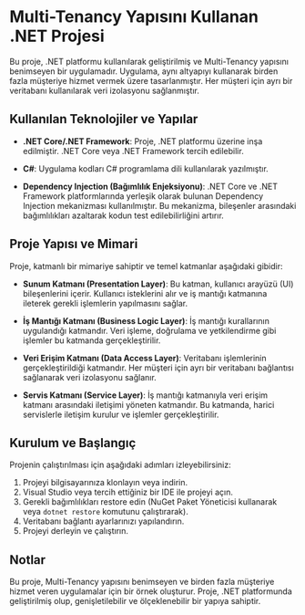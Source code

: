 # Multi-Tenancy Yapısını Kullanan .NET Projesi

Bu proje, .NET platformu kullanılarak geliştirilmiş ve Multi-Tenancy yapısını benimseyen bir uygulamadır. Uygulama, aynı altyapıyı kullanarak birden fazla müşteriye hizmet vermek üzere tasarlanmıştır. Her müşteri için ayrı bir veritabanı kullanılarak veri izolasyonu sağlanmıştır.

## Kullanılan Teknolojiler ve Yapılar

- **.NET Core/.NET Framework**: Proje, .NET platformu üzerine inşa edilmiştir. .NET Core veya .NET Framework tercih edilebilir.
  
- **C#**: Uygulama kodları C# programlama dili kullanılarak yazılmıştır.
  
- **Dependency Injection (Bağımlılık Enjeksiyonu)**: .NET Core ve .NET Framework platformlarında yerleşik olarak bulunan Dependency Injection mekanizması kullanılmıştır. Bu mekanizma, bileşenler arasındaki bağımlılıkları azaltarak kodun test edilebilirliğini artırır.

## Proje Yapısı ve Mimari

Proje, katmanlı bir mimariye sahiptir ve temel katmanlar aşağıdaki gibidir:

- **Sunum Katmanı (Presentation Layer)**: Bu katman, kullanıcı arayüzü (UI) bileşenlerini içerir. Kullanıcı isteklerini alır ve iş mantığı katmanına ileterek gerekli işlemlerin yapılmasını sağlar.
  
- **İş Mantığı Katmanı (Business Logic Layer)**: İş mantığı kurallarının uygulandığı katmandır. Veri işleme, doğrulama ve yetkilendirme gibi işlemler bu katmanda gerçekleştirilir.
  
- **Veri Erişim Katmanı (Data Access Layer)**: Veritabanı işlemlerinin gerçekleştirildiği katmandır. Her müşteri için ayrı bir veritabanı bağlantısı sağlanarak veri izolasyonu sağlanır.
  
- **Servis Katmanı (Service Layer)**: İş mantığı katmanıyla veri erişim katmanı arasındaki iletişimi yöneten katmandır. Bu katmanda, harici servislerle iletişim kurulur ve işlemler gerçekleştirilir.

## Kurulum ve Başlangıç

Projenin çalıştırılması için aşağıdaki adımları izleyebilirsiniz:

1. Projeyi bilgisayarınıza klonlayın veya indirin.
2. Visual Studio veya tercih ettiğiniz bir IDE ile projeyi açın.
3. Gerekli bağımlılıkları restore edin (NuGet Paket Yöneticisi kullanarak veya `dotnet restore` komutunu çalıştırarak).
4. Veritabanı bağlantı ayarlarınızı yapılandırın.
5. Projeyi derleyin ve çalıştırın.

## Notlar

Bu proje, Multi-Tenancy yapısını benimseyen ve birden fazla müşteriye hizmet veren uygulamalar için bir örnek oluşturur. Proje, .NET platformunda geliştirilmiş olup, genişletilebilir ve ölçeklenebilir bir yapıya sahiptir.
